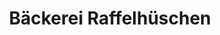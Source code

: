 ---
title: "Bäckerei Raffelhüschen"
url: /sylt/baeckerei-raffelhueschen-strandstrasse/
shop: Bäckerei
---